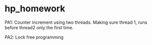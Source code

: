 # hp_homework

PA1:
Counter increment using two threads. 
Making sure thread 1, runs before thread2 only the first time.

PA2:
Lock free programming
